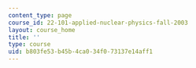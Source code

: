```yaml
---
content_type: page
course_id: 22-101-applied-nuclear-physics-fall-2003
layout: course_home
title: ''
type: course
uid: b803fe53-b45b-4ca0-34f0-73137e14aff1
---
```

